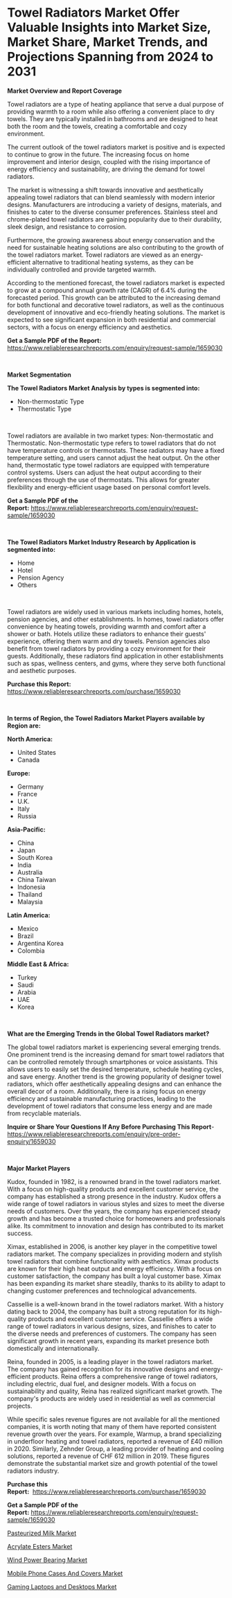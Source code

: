 <p><h1>Towel Radiators Market Offer Valuable Insights into Market Size, Market Share, Market Trends, and Projections Spanning from 2024 to 2031</h1></p><p><strong>Market Overview and Report Coverage</strong></p>
<p><p>Towel radiators are a type of heating appliance that serve a dual purpose of providing warmth to a room while also offering a convenient place to dry towels. They are typically installed in bathrooms and are designed to heat both the room and the towels, creating a comfortable and cozy environment.</p><p>The current outlook of the towel radiators market is positive and is expected to continue to grow in the future. The increasing focus on home improvement and interior design, coupled with the rising importance of energy efficiency and sustainability, are driving the demand for towel radiators.</p><p>The market is witnessing a shift towards innovative and aesthetically appealing towel radiators that can blend seamlessly with modern interior designs. Manufacturers are introducing a variety of designs, materials, and finishes to cater to the diverse consumer preferences. Stainless steel and chrome-plated towel radiators are gaining popularity due to their durability, sleek design, and resistance to corrosion.</p><p>Furthermore, the growing awareness about energy conservation and the need for sustainable heating solutions are also contributing to the growth of the towel radiators market. Towel radiators are viewed as an energy-efficient alternative to traditional heating systems, as they can be individually controlled and provide targeted warmth.</p><p>According to the mentioned forecast, the towel radiators market is expected to grow at a compound annual growth rate (CAGR) of 6.4% during the forecasted period. This growth can be attributed to the increasing demand for both functional and decorative towel radiators, as well as the continuous development of innovative and eco-friendly heating solutions. The market is expected to see significant expansion in both residential and commercial sectors, with a focus on energy efficiency and aesthetics.</p></p>
<p><strong>Get a Sample PDF of the Report:</strong> <a href="https://www.reliableresearchreports.com/enquiry/request-sample/1659030">https://www.reliableresearchreports.com/enquiry/request-sample/1659030</a></p>
<p>&nbsp;</p>
<p><strong>Market Segmentation</strong></p>
<p><strong>The Towel Radiators Market Analysis by types is segmented into:</strong></p>
<p><ul><li>Non-thermostatic Type</li><li>Thermostatic Type</li></ul></p>
<p>&nbsp;</p>
<p><p>Towel radiators are available in two market types: Non-thermostatic and Thermostatic. Non-thermostatic type refers to towel radiators that do not have temperature controls or thermostats. These radiators may have a fixed temperature setting, and users cannot adjust the heat output. On the other hand, thermostatic type towel radiators are equipped with temperature control systems. Users can adjust the heat output according to their preferences through the use of thermostats. This allows for greater flexibility and energy-efficient usage based on personal comfort levels.</p></p>
<p><strong>Get a Sample PDF of the Report:</strong>&nbsp;<a href="https://www.reliableresearchreports.com/enquiry/request-sample/1659030">https://www.reliableresearchreports.com/enquiry/request-sample/1659030</a></p>
<p>&nbsp;</p>
<p><strong>The Towel Radiators Market Industry Research by Application is segmented into:</strong></p>
<p><ul><li>Home</li><li>Hotel</li><li>Pension Agency</li><li>Others</li></ul></p>
<p>&nbsp;</p>
<p><p>Towel radiators are widely used in various markets including homes, hotels, pension agencies, and other establishments. In homes, towel radiators offer convenience by heating towels, providing warmth and comfort after a shower or bath. Hotels utilize these radiators to enhance their guests' experience, offering them warm and dry towels. Pension agencies also benefit from towel radiators by providing a cozy environment for their guests. Additionally, these radiators find application in other establishments such as spas, wellness centers, and gyms, where they serve both functional and aesthetic purposes.</p></p>
<p><strong>Purchase this Report:</strong>&nbsp; <a href="https://www.reliableresearchreports.com/purchase/1659030">https://www.reliableresearchreports.com/purchase/1659030</a></p>
<p>&nbsp;</p>
<p><strong>In terms of Region, the Towel Radiators Market Players available by Region are:</strong></p>
<p>
    <p> <strong> North America: </strong>
        <ul>
            <li>United States</li>
            <li>Canada</li>
        </ul>
        </p> 
    <p> <strong> Europe: </strong>
        <ul>
            <li>Germany</li>
            <li>France</li>
            <li>U.K.</li>
            <li>Italy</li>
            <li>Russia</li>
        </ul>
        </p> 
    <p> <strong> Asia-Pacific: </strong>
        <ul>
            <li>China</li>
            <li>Japan</li>
            <li>South Korea</li>
            <li>India</li>
            <li>Australia</li>
            <li>China Taiwan</li>
            <li>Indonesia</li>
            <li>Thailand</li>
            <li>Malaysia</li>
        </ul>
        </p> 
    <p> <strong> Latin America: </strong>
        <ul>
            <li>Mexico</li>
            <li>Brazil</li>
            <li>Argentina Korea</li>
            <li>Colombia</li>
        </ul>
        </p> 
    <p> <strong> Middle East & Africa: </strong>
        <ul>
            <li>Turkey</li>
            <li>Saudi</li>
            <li>Arabia</li>
            <li>UAE</li>
            <li>Korea</li>
        </ul>
    </p>
    </p>
<p>&nbsp;</p>
<p><strong>What are the Emerging Trends in the Global Towel Radiators market?</strong></p>
<p><p>The global towel radiators market is experiencing several emerging trends. One prominent trend is the increasing demand for smart towel radiators that can be controlled remotely through smartphones or voice assistants. This allows users to easily set the desired temperature, schedule heating cycles, and save energy. Another trend is the growing popularity of designer towel radiators, which offer aesthetically appealing designs and can enhance the overall decor of a room. Additionally, there is a rising focus on energy efficiency and sustainable manufacturing practices, leading to the development of towel radiators that consume less energy and are made from recyclable materials.</p></p>
<p><strong>Inquire or Share Your Questions If Any Before Purchasing This Report</strong>- <a href="https://www.reliableresearchreports.com/enquiry/pre-order-enquiry/1659030">https://www.reliableresearchreports.com/enquiry/pre-order-enquiry/1659030</a></p>
<p>&nbsp;</p>
<p><strong>Major Market Players</strong></p>
<p><p>Kudox, founded in 1982, is a renowned brand in the towel radiators market. With a focus on high-quality products and excellent customer service, the company has established a strong presence in the industry. Kudox offers a wide range of towel radiators in various styles and sizes to meet the diverse needs of customers. Over the years, the company has experienced steady growth and has become a trusted choice for homeowners and professionals alike. Its commitment to innovation and design has contributed to its market success.</p><p>Ximax, established in 2006, is another key player in the competitive towel radiators market. The company specializes in providing modern and stylish towel radiators that combine functionality with aesthetics. Ximax products are known for their high heat output and energy efficiency. With a focus on customer satisfaction, the company has built a loyal customer base. Ximax has been expanding its market share steadily, thanks to its ability to adapt to changing customer preferences and technological advancements.</p><p>Cassellie is a well-known brand in the towel radiators market. With a history dating back to 2004, the company has built a strong reputation for its high-quality products and excellent customer service. Cassellie offers a wide range of towel radiators in various designs, sizes, and finishes to cater to the diverse needs and preferences of customers. The company has seen significant growth in recent years, expanding its market presence both domestically and internationally.</p><p>Reina, founded in 2005, is a leading player in the towel radiators market. The company has gained recognition for its innovative designs and energy-efficient products. Reina offers a comprehensive range of towel radiators, including electric, dual fuel, and designer models. With a focus on sustainability and quality, Reina has realized significant market growth. The company's products are widely used in residential as well as commercial projects.</p><p>While specific sales revenue figures are not available for all the mentioned companies, it is worth noting that many of them have reported consistent revenue growth over the years. For example, Warmup, a brand specializing in underfloor heating and towel radiators, reported a revenue of £40 million in 2020. Similarly, Zehnder Group, a leading provider of heating and cooling solutions, reported a revenue of CHF 612 million in 2019. These figures demonstrate the substantial market size and growth potential of the towel radiators industry.</p></p>
<p><strong>Purchase this Report:</strong>&nbsp;&nbsp;<a href="https://www.reliableresearchreports.com/purchase/1659030">https://www.reliableresearchreports.com/purchase/1659030</a></p>
<p></p>
<p><strong>Get a Sample PDF of the Report:</strong>&nbsp;<a href="https://www.reliableresearchreports.com/enquiry/request-sample/1659030">https://www.reliableresearchreports.com/enquiry/request-sample/1659030</a></p>
<p><p><a href="https://github.com/castoriffic/Market-Research-Report-List-2/blob/main/pasteurized-milk-market.md">Pasteurized Milk Market</a></p><p><a href="https://www.linkedin.com/pulse/acrylate-esters-market-size-share-amp-trends-analysis-gwwbe/">Acrylate Esters Market</a></p><p><a href="https://www.linkedin.com/pulse/wind-power-bearing-market-insights-players-forecast-till-vpvoe/">Wind Power Bearing Market</a></p><p><a href="https://github.com/FassouRP/Market-Research-Report-List-2/blob/main/mobile-phone-cases-and-covers-market.md">Mobile Phone Cases And Covers Market</a></p><p><a href="https://github.com/ashepherd82/Market-Research-Report-List-2/blob/main/gaming-laptops-and-desktops-market.md">Gaming Laptops and Desktops Market</a></p></p>
